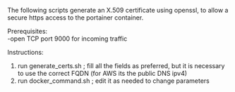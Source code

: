 The following scripts generate an X.509 certificate using openssl, to allow a secure https access to the portainer container.

Prerequisites:  
-open TCP port 9000 for incoming traffic
 
Instructions:
1) run generate_certs.sh ; fill all the fields as preferred, but it is necessary to use the correct FQDN (for AWS its the public DNS ipv4)
2) run docker_command.sh ; edit it as needed to change parameters

